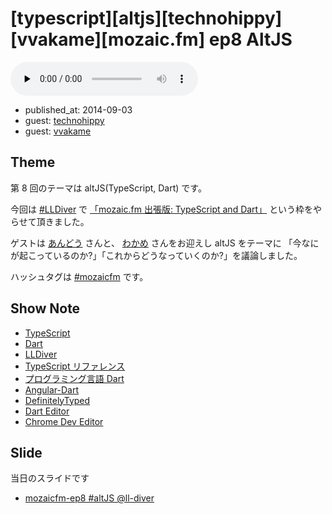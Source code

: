 # [typescript][altjs][technohippy][vvakame][mozaic.fm] ep8 AltJS

<audio preload="none" src="https://files.mozaic.fm/mozaic-ep8.m4a" controls></audio>

<ul class=info>
  <li>published_at: <time datetime=2014-09-03>2014-09-03</time>
  <li>guest: <a href=https://twitter.com/technohippy>technohippy</a>
  <li>guest: <a href=https://twitter.com/vvakame>vvakame</a>
</ul>


## Theme

第 8 回のテーマは altJS(TypeScript, Dart) です。

今回は [#LLDiver](http://t.umblr.com/redirect?z=http%3A%2F%2Fll.jus.or.jp%2F2014%2F&t=NGQzZjI1NTkzNmU0NTkzNzE0ZmRjN2ZhNGNiOTI4Yzk3Mjg5NDFkNCxmVGVJRVNsdA%3D%3D) で [「mozaic.fm 出張版: TypeScript and Dart」](http://t.umblr.com/redirect?z=http%3A%2F%2Fll.jus.or.jp%2F2014%2Fprogram%23mozaic.fm&t=ZjIyYjIzMTBkZmM0ZjcwOTM4NjNjOTliY2U3MjNiZDhkZTdhNGEwNCxmVGVJRVNsdA%3D%3D) という枠をやらせて頂きました。

ゲストは [あんどう](https://twitter.com/technohippy) さんと、 [わかめ](https://twitter.com/vvakame) さんをお迎えし altJS をテーマに 「今なにが起こっているのか?」「これからどうなっていくのか?」を議論しました。

ハッシュタグは [#mozaicfm](https://twitter.com/search?q=mozaicfm&src=hash) です。


## Show Note

- [TypeScript](http://t.umblr.com/redirect?z=http%3A%2F%2Fwww.typescriptlang.org%2F&t=OTRiZWE4MGEzMjE3ZDA4NWJhMDAwNThmYmU0Y2RjY2U2MTg4NGU5MSxmVGVJRVNsdA%3D%3D)
- [Dart](http://t.umblr.com/redirect?z=https%3A%2F%2Fwww.dartlang.org%2F&t=YzAxNGQ1ODQ0YzEzZDFlMjU3YmFkODJmYjMwMzE2Yjc3MTYzNjBiOCxmVGVJRVNsdA%3D%3D)
- [LLDiver](http://t.umblr.com/redirect?z=http%3A%2F%2Fll.jus.or.jp%2F2014%2F&t=NGQzZjI1NTkzNmU0NTkzNzE0ZmRjN2ZhNGNiOTI4Yzk3Mjg5NDFkNCxmVGVJRVNsdA%3D%3D)
- [TypeScript リファレンス](http://t.umblr.com/redirect?z=http%3A%2F%2Ftatsu-zine.com%2Fbooks%2Ftypescript-reference&t=MmMzMzUwNjlkNTVjYTRlYjIyM2NiODg5Y2U0M2VjYjQ3ZTgyMDUxMCxmVGVJRVNsdA%3D%3D)
- [プログラミング言語 Dart](http://t.umblr.com/redirect?z=http%3A%2F%2Fascii.asciimw.jp%2Fbooks%2Fbooks%2Fdetail%2F978-4-04-891511-3.shtml&t=ODM1NGU0ZDRiMjVlMTVlOTAzZjA2M2Q1ODZiMjJjZDhlYjQ4NGM0MCxmVGVJRVNsdA%3D%3D)
- [Angular-Dart](http://t.umblr.com/redirect?z=https%3A%2F%2Fangulardart.org%2F&t=ZmNkODc1MTczMWUzOWEwNzZjOWI2NTU5OTZmMmFlNjNiNTU0MGViZSxmVGVJRVNsdA%3D%3D)
- [DefinitelyTyped](http://t.umblr.com/redirect?z=https%3A%2F%2Fgithub.com%2Fborisyankov%2FDefinitelyTyped&t=YmRjZjcyNWE2ZjhhNmEzNmY4MjU0YTc4ODZmNmFmMjNlYjViMTA0ZixmVGVJRVNsdA%3D%3D)
- [Dart Editor](http://t.umblr.com/redirect?z=https%3A%2F%2Fwww.dartlang.org%2Ftools%2Feditor%2F&t=NGY4ZGQ1NGI5ZjUxZDlhNWE0Mjc0MTU0ZjE3NWY1NDRlMmVlYWE2NSxmVGVJRVNsdA%3D%3D)
- [Chrome Dev Editor](http://t.umblr.com/redirect?z=https%3A%2F%2Fgithub.com%2Fdart-lang%2Fchromedeveditor&t=YTdjZTRhODNhNGU5M2ViYjJhYzkwZjkzYTFhZDE0N2I3YjcyY2QwNSxmVGVJRVNsdA%3D%3D)


## Slide

当日のスライドです

- [mozaicfm-ep8 #altJS @ll-diver](http://www.slideshare.net/Jxck/mozaicfm-ep8alt-jslldiver)
